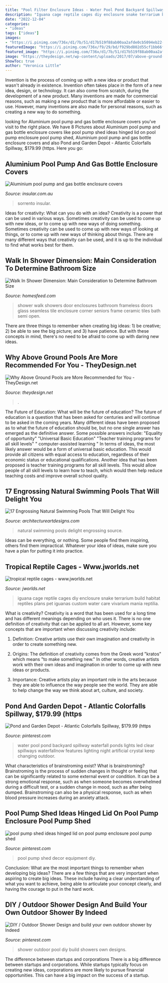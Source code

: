 ```yaml
---
title: "Pool Filter Enclosure Ideas - Water Pool Pond Backyard Spillway Waterfall Ponds Lights Led Clear Spillways Waterfallnow Features Lighting Night Artificial Crystal Keep Changing Outdoor"
description: "Iguana cage reptile cages diy enclosure snake terrarium build habitat reptiles plans pet iguanas custom water care vivarium mania reptilia"
date: "2022-12-04"
categories:
- "ideas"
tags: ["ideas"]
images:
- "https://i.pinimg.com/736x/d1/7b/51/d17b519f88ab00aa2afde0cb5094eb22--outdoor-showers-shower-designs.jpg"
featuredImage: "https://i.pinimg.com/736x/f9/29/bd/f929bd802d55cf1bb66f437794b6cac9.jpg"
featured_image: "https://i.pinimg.com/736x/d1/7b/51/d17b519f88ab00aa2afde0cb5094eb22--outdoor-showers-shower-designs.jpg"
image: "https://theydesign.net/wp-content/uploads/2017/07/above-ground-swimming-pools-lakeland-fl-unique-pools-spas-intended-for-above-ground-pools-why-above-ground-pools-are-more-recommended-for-you-e1499324647749.jpg"
ShowToc: true
author: "Veronica Little"
---
```



Invention is the process of coming up with a new idea or product that wasn't already in existence. Invention often takes place in the form of a new idea, design, or technology. It can also come from scratch, during the development of a new product. Many inventions are made for commercial reasons, such as making a new product that is more affordable or easier to use. However, many inventions are also made for personal reasons, such as creating a new way to do something.

	

		
looking for Aluminium pool pump and gas bottle enclosure covers you've visit to the right place. We have 8 Pictures about Aluminium pool pump and gas bottle enclosure covers like pool pump shed ideas hinged lid on pool pump enclosure pool pump shed, Aluminium pool pump and gas bottle enclosure covers and also Pond and Garden Depot - Atlantic Colorfalls Spillway, $179.99 (https. Here you go:
		
    
## Aluminium Pool Pump And Gas Bottle Enclosure Covers

<img loading=lazy src="https://www.insular.com.au/wp-content/uploads/2013/09/Aluminium-Pool-Pump-Cover-Sorrento.jpg" onerror="this.onerror=null;this.src='https://tse2.mm.bing.net/th?id=OIP.l844YnXvdv835xlAODkm_QHaFj&amp;pid=15.1';" alt="Aluminium pool pump and gas bottle enclosure covers">

_Source: insular.com.au_

>sorrento insular. 

	

Ideas for creativity: What can you do with an idea?
Creativity is a power that can be used in various ways. Sometimes creativity can be used to come up with new ideas, or to come up with new ways of doing something. Sometimes creativity can be used to come up with new ways of looking at things, or to come up with new ways of thinking about things. There are many different ways that creativity can be used, and it is up to the individual to find what works best for them.

    
## Walk In Shower Dimension: Main Consideration To Determine Bathroom Size

<img loading=lazy src="https://homesfeed.com/wp-content/uploads/2015/06/walk-in-shower-with-glass-door-plus-handle-mosaic-tiles-for-floors-and-ceramic-tiles-for-wall-a-mounted-shower-head-a-corner-floating-shelf-for-bathing-supplies.jpg" onerror="this.onerror=null;this.src='https://tse2.mm.bing.net/th?id=OIP.c_P1u7UprKYT4BK5FCuTRAHaKf&amp;pid=15.1';" alt="Walk In Shower Dimension: Main Consideration to Determine Bathroom Size">

_Source: homesfeed.com_

>shower walk showers door enclosures bathroom frameless doors glass seamless tile enclosure corner seniors frame ceramic tiles bath semi open. 

	

There are three things to remember when creating big ideas: 1) be creative; 2) be able to see the big picture; and 3) have patience. But with these concepts in mind, there's no need to be afraid to come up with daring new ideas.

    
## Why Above Ground Pools Are More Recommended For You - TheyDesign.net

<img loading=lazy src="https://theydesign.net/wp-content/uploads/2017/07/above-ground-swimming-pools-lakeland-fl-unique-pools-spas-intended-for-above-ground-pools-why-above-ground-pools-are-more-recommended-for-you-e1499324647749.jpg" onerror="this.onerror=null;this.src='https://tse2.mm.bing.net/th?id=OIP.R9tku2lgiNAo7moh8SnigAHaFj&amp;pid=15.1';" alt="Why Above Ground Pools are More Recommended for You - TheyDesign.net">

_Source: theydesign.net_

>. 

	

The Future of Education: What will be the future of education?
The future of education is a question that has been asked for centuries and will continue to be asked in the coming years. Many different ideas have been proposed as to what the future of education should be, but no one single answer has emerged as the definitive answer. Some possible answers include: 
"Equality of opportunity" 
"Universal Basic Education" 
"Teacher training programs for all skill levels" 
" computer-assisted learning "
In terms of ideas, the most likely answer would be a form of universal basic education. This would provide all citizens with equal access to education, regardless of their economic status or educational qualifications. Another idea that has been proposed is teacher training programs for all skill levels. This would allow people of all skill levels to learn how to teach, which would then help reduce teaching costs and improve overall school quality.

    
## 17 Engrossing Natural Swimming Pools That Will Delight You

<img loading=lazy src="https://www.architectureartdesigns.com/wp-content/uploads/2016/08/16-630x473.jpg" onerror="this.onerror=null;this.src='https://tse3.mm.bing.net/th?id=OIP.uGALd0eHAGIO48ltk_pP2wHaFj&amp;pid=15.1';" alt="17 Engrossing Natural Swimming Pools That Will Delight You">

_Source: architectureartdesigns.com_

>natural swimming pools delight engrossing source. 

	

Ideas can be everything, or nothing. Some people find them inspiring, others find them impractical. Whatever your idea of ideas, make sure you have a plan for putting it into practice.

    
## Tropical Reptile Cages - Www.jworlds.net

<img loading=lazy src="http://www.jworlds.net/var/m_0/02/025/61760/682409-CotaRica550frnt.w640.jpg" onerror="this.onerror=null;this.src='https://tse4.mm.bing.net/th?id=OIP.Kx93QF9D5qxsBX0wDfAbuwHaIH&amp;pid=15.1';" alt="tropical reptile cages - www.jworlds.net">

_Source: jworlds.net_

>iguana cage reptile cages diy enclosure snake terrarium build habitat reptiles plans pet iguanas custom water care vivarium mania reptilia. 

	

What is creativity?
Creativity is a word that has been used for a long time and has different meanings depending on who uses it. There is no one definition of creativity that can be applied to all art. However, some key concepts that are important when discussing creativity include:
1) Definition: Creative artists use their own imagination and creativity in order to create something new.

2) Origins: The definition of creativity comes from the Greek word "kratos" which means "to make something new." In other words, creative artists work with their own ideas and imagination in order to come up with new ideas or products.

3) Importance: Creative artists play an important role in the arts because they are able to influence the way people see the world. They are able to help change the way we think about art, culture, and society.

    
## Pond And Garden Depot - Atlantic Colorfalls Spillway, $179.99 (https

<img loading=lazy src="https://i.pinimg.com/736x/38/16/1b/38161b59c38c0403ea5a0410a2062bda.jpg" onerror="this.onerror=null;this.src='https://tse4.mm.bing.net/th?id=OIP.JGn64JOwOVx5e4HifMUDmgHaG6&amp;pid=15.1';" alt="Pond and Garden Depot - Atlantic Colorfalls Spillway, $179.99 (https">

_Source: pinterest.com_

>water pool pond backyard spillway waterfall ponds lights led clear spillways waterfallnow features lighting night artificial crystal keep changing outdoor. 

	

What characteristics of brainstroming exist?
What is brainstroming? Brainstroming is the process of sudden changes in thought or feeling that can be significantly related to some external event or condition. It can be a strong emotional response, such as when someone becomes overwhelmed during a difficult test, or a sudden change in mood, such as after being dumped. Brainstroming can also be a physical response, such as when blood pressure increases during an anxiety attack.

    
## Pool Pump Shed Ideas Hinged Lid On Pool Pump Enclosure Pool Pump Shed

<img loading=lazy src="https://i.pinimg.com/736x/f9/29/bd/f929bd802d55cf1bb66f437794b6cac9.jpg" onerror="this.onerror=null;this.src='https://tse3.mm.bing.net/th?id=OIP.-B8O-S6Cy6ftijfbNhxbeAHaLH&amp;pid=15.1';" alt="pool pump shed ideas hinged lid on pool pump enclosure pool pump shed">

_Source: pinterest.com_

>pool pump shed decor equipment diy. 

	

Conclusion: What are the most important things to remember when developing big ideas?
There are a few things that are very important when aspiring to create big ideas. These include having a clear understanding of what you want to achieve, being able to articulate your concept clearly, and having the courage to put in the hard work.

    
## DIY / Outdoor Shower Design And Build Your Own Outdoor Shower By Indeed

<img loading=lazy src="https://i.pinimg.com/736x/d1/7b/51/d17b519f88ab00aa2afde0cb5094eb22--outdoor-showers-shower-designs.jpg" onerror="this.onerror=null;this.src='https://tse4.mm.bing.net/th?id=OIP.7Enacgv1yF0cUkRoBS0VFgHaNJ&amp;pid=15.1';" alt="DIY / Outdoor Shower Design and build your own outdoor shower by Indeed">

_Source: pinterest.com_

>shower outdoor pool diy build showers own designs. 

	

The difference between startups and corporations
There is a big difference between startups and corporations. While startups typically focus on creating new ideas, corporations are more likely to pursue financial opportunities. This can have a big impact on the success of a startup.

